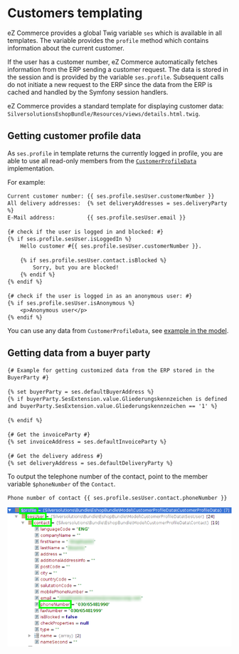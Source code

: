 # Customers templating

eZ Commerce provides a global Twig variable `ses` which is available in all templates.
The variable provides the `profile` method which contains information about the current customer.

If the user has a customer number, eZ Commerce automatically fetches information from the ERP sending a customer request.
The data is stored in the session and is provided by the variable `ses.profile`.
Subsequent calls do not initiate a new request to the ERP since the data from the ERP is cached and handled by the Symfony session handlers.

eZ Commerce provides a standard template for displaying customer data:
`SilversolutionsEshopBundle/Resources/views/details.html.twig`.

## Getting customer profile data

As `ses.profile` in template returns the currently logged in profile, you are able to use all read-only members from the [`CustomerProfileData`](customers_api/customer_profile_data_components/customer_profile_data_model.md) implementation.

For example:

``` html+twig
Current customer number: {{ ses.profile.sesUser.customerNumber }}
All delivery addresses:  {% set deliveryAddresses = ses.deliveryParty %}
E-Mail address:          {{ ses.profile.sesUser.email }}
 
{# check if the user is logged in and blocked: #}
{% if ses.profile.sesUser.isLoggedIn %}
    Hello customer #{{ ses.profile.sesUser.customerNumber }}.
 
    {% if ses.profile.sesUser.contact.isBlocked %}
        Sorry, but you are blocked!
    {% endif %}
{% endif %}
 
{# check if the user is logged in as an anonymous user: #}
{% if ses.profile.sesUser.isAnonymous %}
    <p>Anonymous user</p>
{% endif %}
```

You can use any data from `CustomerProfileData`, see [example in the model](customers_api/customer_profile_data_components/customer_profile_data_model.md).

## Getting data from a buyer party

``` html+twig
{# Example for getting customized data from the ERP stored in the BuyerParty #}

{% set buyerParty = ses.defaultBuyerAddress %}
{% if buyerParty.SesExtension.value.Gliederungskennzeichen is defined and buyerParty.SesExtension.value.Gliederungskennzeichen == '1' %}

{% endif %}

{# Get the invoiceParty #}
{% set invoiceAddress = ses.defaultInvoiceParty %}

{# Get the delivery address #} 
{% set deliveryAddress = ses.defaultDeliveryParty %}
```

To output the telephone number of the contact, point to the member variable `$phoneNumber` of the `Contact`.

``` 
Phone number of contact {{ ses.profile.sesUser.contact.phoneNumber }}
```

![](../img/customer_templating.png)
